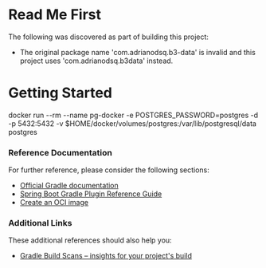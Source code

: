 # Read Me First
The following was discovered as part of building this project:

* The original package name 'com.adrianodsq.b3-data' is invalid and this project uses 'com.adrianodsq.b3data' instead.

# Getting Started
docker run --rm   --name pg-docker -e POSTGRES_PASSWORD=postgres -d -p 5432:5432 -v $HOME/docker/volumes/postgres:/var/lib/postgresql/data  postgres

### Reference Documentation
For further reference, please consider the following sections:

* [Official Gradle documentation](https://docs.gradle.org)
* [Spring Boot Gradle Plugin Reference Guide](https://docs.spring.io/spring-boot/docs/2.4.0/gradle-plugin/reference/html/)
* [Create an OCI image](https://docs.spring.io/spring-boot/docs/2.4.0/gradle-plugin/reference/html/#build-image)

### Additional Links
These additional references should also help you:

* [Gradle Build Scans – insights for your project's build](https://scans.gradle.com#gradle)

